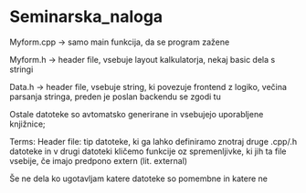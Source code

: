# Seminarska_naloga
Myform.cpp -> samo main funkcija, da se program zažene

Myform.h -> header file, vsebuje layout kalkulatorja, nekaj basic dela s stringi

Data.h -> header file, vsebuje string, ki povezuje frontend z logiko, večina parsanja stringa, preden je poslan backendu se zgodi tu

Ostale datoteke so avtomatsko generirane in vsebujejo uporabljene knjižnice;

Terms:
Header file: tip datoteke, ki ga lahko definiramo znotraj druge .cpp/.h datoteke in v drugi datoteki kličemo funkcije oz spremenljivke, ki jih ta file vsebije, če imajo predpono extern (lit. external)

Še ne dela ko ugotavljam katere datoteke so pomembne in katere ne

